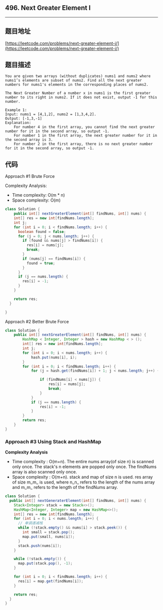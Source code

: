 ## 496. Next Greater Element I

----
## 题目地址

[https://leetcode.com/problems/next-greater-element-i/](https://leetcode.com/problems/next-greater-element-i/)

## 题目描述

```text
You are given two arrays (without duplicates) nums1 and nums2 where nums1’s elements are subset of nums2. Find all the next greater numbers for nums1's elements in the corresponding places of nums2.

The Next Greater Number of a number x in nums1 is the first greater number to its right in nums2. If it does not exist, output -1 for this number.

Example 1:
Input: nums1 = [4,1,2], nums2 = [1,3,4,2].
Output: [-1,3,-1]
Explanation:
    For number 4 in the first array, you cannot find the next greater number for it in the second array, so output -1.
    For number 1 in the first array, the next greater number for it in the second array is 3.
    For number 2 in the first array, there is no next greater number for it in the second array, so output -1.
```

## 代码

Approach \#1 Brute Force

Complexity Analysis:

* Time complexity: O(m * n\)
* Space complexity: O(m)

```java
class Solution {
    public int[] nextGreaterElement(int[] findNums, int[] nums) {
    int[] res = new int[findNums.length];
    int j;
    for (int i = 0; i < findNums.length; i++) {
      boolean found = false;
      for (j = 0; j < nums.length; j++) {
        if (found && nums[j] > findNums[i]) {
          res[i] = nums[j];
          break;
        }
        if (nums[j] == findNums[i]) {
          found = true;
        }
      }
      if (j == nums.length) {
        res[i] = -1;
      }
    }

    return res;
  }

}
```

Approach \#2 Better Brute Force

```java
class Solution {
    public int[] nextGreaterElement(int[] findNums, int[] nums) {
        HashMap < Integer, Integer > hash = new HashMap < > ();
        int[] res = new int[findNums.length];
        int j;
        for (int i = 0; i < nums.length; i++) {
            hash.put(nums[i], i);
        }
        for (int i = 0; i < findNums.length; i++) {
            for (j = hash.get(findNums[i]) + 1; j < nums.length; j++) {

                if (findNums[i] < nums[j]) {
                    res[i] = nums[j];
                    break;
                }
            }
            if (j == nums.length) {
                res[i] = -1;
            }
        }
        return res;
    }
}
```

### Approach \#3 Using Stack and HashMap

**Complexity Analysis**

* Time complexity : O\(m+n\). The entire nums array\(of size n\) is scanned only once. The stack's n elements are popped only once. The findNums array is also scanned only once.
* Space complexity : O\(m+n\). stack and map of size n is used. res array of size m_m_ is used, where n_n_ refers to the length of the nums array and m_m_ refers to the length of the findNums array.

```java
class Solution {
  public int[] nextGeneraterElement(int[] findNums, int[] nums) {
    Stack<Integer> stack = new Stack<>();
    HashMap<Integer, Integer> map = new HashMap<>();
    int[] res = new int[findNums.length];
    for (int i = 0; i < nums.length; i++) {
      // 单调递减栈
      while (!stack.empty() && nums[i] > stack.peek()) {
        int small = stack.pop();
        map.put(small, nums[i]);
      }
      stack.push(nums[i]);
    }

    while (!stack.empty()) {
      map.put(stack.pop(), -1);
    }

    for (int i = 0; i < findNums.length; i++) {
      res[i] = map.get(findNums[i]);
    }

    return res;
  }
}
```

